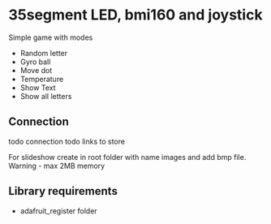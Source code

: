 # 35segment LED, bmi160 and joystick

Simple game with modes
 - Random letter
 - Gyro ball
 - Move dot
 - Temperature
 - Show Text
 - Show all letters



## Connection

todo connection
todo links to store

For slideshow create in root folder with name images and add bmp file. Warning - max 2MB memory

## Library requirements

- adafruit_register folder
